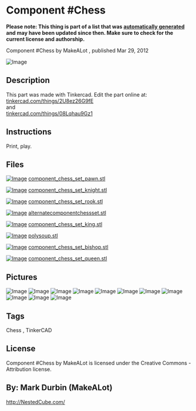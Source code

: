 Component #Chess
===============
**Please note: This thing is part of a list that was [automatically generated](https://github.com/carlosgs/export-things) and may have been updated since then. Make sure to check for the current license and authorship.**  

Component #Chess  by MakeALot , published Mar 29, 2012

![Image](img/comp2_display_large_display_large.jpg)

Description
--------
This part was made with Tinkercad. Edit the part online at: <a href="https://tinkercad.com/things/2U8ez26G9fE" target="_blank" rel="nofollow">tinkercad.com/things/2U8ez26G9fE</a><br />
and <br />
<a href="https://tinkercad.com/things/08Lqhau9Gz1" target="_blank" rel="nofollow">tinkercad.com/things/08Lqhau9Gz1</a>

Instructions
--------
Print, play.

Files
--------
[![Image](img/component_chess_set_pawn_preview_tinycard.jpg)](component_chess_set_pawn.stl)
 [ component_chess_set_pawn.stl](component_chess_set_pawn.stl)  

[![Image](img/component_chess_set_knight_preview_tinycard.jpg)](component_chess_set_knight.stl)
 [ component_chess_set_knight.stl](component_chess_set_knight.stl)  

[![Image](img/component_chess_set_rook_preview_tinycard.jpg)](component_chess_set_rook.stl)
 [ component_chess_set_rook.stl](component_chess_set_rook.stl)  

[![Image](img/alternatecomponentchessset_preview_tinycard.jpg)](alternatecomponentchessset.stl)
 [ alternatecomponentchessset.stl](alternatecomponentchessset.stl)  

[![Image](img/component_chess_set_king_preview_tinycard.jpg)](component_chess_set_king.stl)
 [ component_chess_set_king.stl](component_chess_set_king.stl)  

[![Image](img/polysoup_preview_tinycard.jpg)](polysoup.stl)
 [ polysoup.stl](polysoup.stl)  

[![Image](img/component_chess_set_bishop_preview_tinycard.jpg)](component_chess_set_bishop.stl)
 [ component_chess_set_bishop.stl](component_chess_set_bishop.stl)  

[![Image](img/component_chess_set_queen_preview_tinycard.jpg)](component_chess_set_queen.stl)
 [ component_chess_set_queen.stl](component_chess_set_queen.stl)  



Pictures
--------
![Image](img/comp3_display_large_display_large.jpg)
![Image](img/alternatecomponentchessset_display_large.jpg)
![Image](img/comp5_display_large_display_large.jpg)
![Image](img/component_chess_set_rook_display_large.jpg)
![Image](img/component_chess_set_knight_display_large.jpg)
![Image](img/component_chess_set_pawn_display_large.jpg)
![Image](img/component_chess_set_bishop_display_large.jpg)
![Image](img/component_chess_set_queen_display_large.jpg)
![Image](img/component_chess_set_king_display_large.jpg)
![Image](img/comp7_display_large_display_large.jpg)
![Image](img/polysoup_display_large.jpg)


Tags
--------
Chess , TinkerCAD  

  

License
--------
Component #Chess by MakeALot is licensed under the Creative Commons - Attribution license.  



By: Mark Durbin (MakeALot)
--------
<http://NestedCube.com/>
